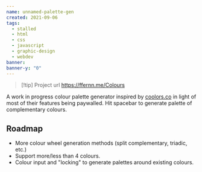 ```yaml
---
name: unnamed-palette-gen
created: 2021-09-06
tags:
  - stalled
  - html
  - css
  - javascript
  - graphic-design
  - webdev
banner: 
banner-y: "0"
---
```

> [!tip] Project url
> https://ffernn.me/Colours

A work in progress colour palette generator inspired by [coolors.co](https://coolors.co/) in light of most of their features being paywalled. Hit spacebar to generate palette of complementary colours.
## Roadmap
- More colour wheel generation methods (split complementary, triadic, etc.)
- Support more/less than 4 colours.
- Colour input and "locking" to generate palettes around existing colours.